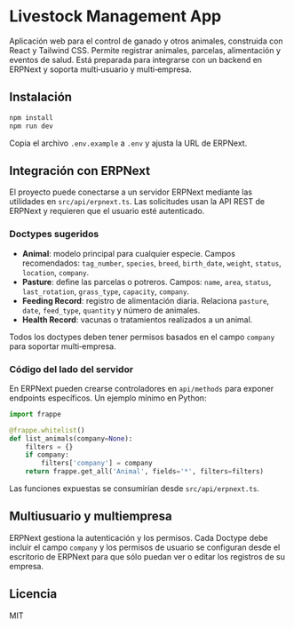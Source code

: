 # Livestock Management App

Aplicación web para el control de ganado y otros animales, construida con React y Tailwind CSS. Permite registrar animales, parcelas, alimentación y eventos de salud. Está preparada para integrarse con un backend en ERPNext y soporta multi‑usuario y multi‑empresa.

## Instalación

```bash
npm install
npm run dev
```

Copia el archivo `.env.example` a `.env` y ajusta la URL de ERPNext.

## Integración con ERPNext

El proyecto puede conectarse a un servidor ERPNext mediante las utilidades en `src/api/erpnext.ts`. Las solicitudes usan la API REST de ERPNext y requieren que el usuario esté autenticado.

### Doctypes sugeridos

- **Animal**: modelo principal para cualquier especie. Campos recomendados: `tag_number`, `species`, `breed`, `birth_date`, `weight`, `status`, `location`, `company`.
- **Pasture**: define las parcelas o potreros. Campos: `name`, `area`, `status`, `last_rotation`, `grass_type`, `capacity`, `company`.
- **Feeding Record**: registro de alimentación diaria. Relaciona `pasture`, `date`, `feed_type`, `quantity` y número de animales.
- **Health Record**: vacunas o tratamientos realizados a un animal.

Todos los doctypes deben tener permisos basados en el campo `company` para soportar multi‑empresa.

### Código del lado del servidor

En ERPNext pueden crearse controladores en `api/methods` para exponer endpoints específicos. Un ejemplo mínimo en Python:

```python
import frappe

@frappe.whitelist()
def list_animals(company=None):
    filters = {}
    if company:
        filters['company'] = company
    return frappe.get_all('Animal', fields='*', filters=filters)
```

Las funciones expuestas se consumirían desde `src/api/erpnext.ts`.

## Multiusuario y multiempresa

ERPNext gestiona la autenticación y los permisos. Cada Doctype debe incluir el campo `company` y los permisos de usuario se configuran desde el escritorio de ERPNext para que sólo puedan ver o editar los registros de su empresa.

## Licencia

MIT
